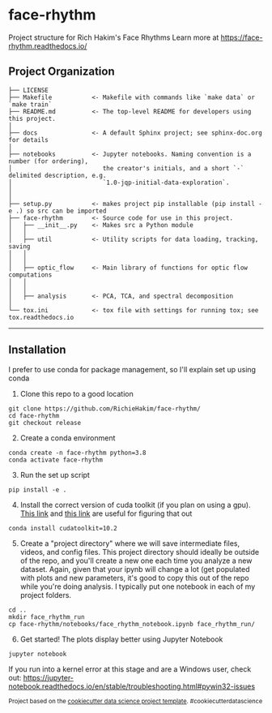 face-rhythm
==============================

Project structure for Rich Hakim's Face Rhythms
Learn more at https://face-rhythm.readthedocs.io/

Project Organization
------------

    ├── LICENSE
    ├── Makefile           <- Makefile with commands like `make data` or `make train`
    ├── README.md          <- The top-level README for developers using this project.
    │
    ├── docs               <- A default Sphinx project; see sphinx-doc.org for details
    │
    ├── notebooks          <- Jupyter notebooks. Naming convention is a number (for ordering),
    │                         the creator's initials, and a short `-` delimited description, e.g.
    │                         `1.0-jqp-initial-data-exploration`.
    │
    │
    ├── setup.py           <- makes project pip installable (pip install -e .) so src can be imported
    ├── face-rhythm        <- Source code for use in this project.
    │   ├── __init__.py    <- Makes src a Python module
    │   │
    │   ├── util           <- Utility scripts for data loading, tracking, saving
    │   │   
    │   │
    │   ├── optic_flow     <- Main library of functions for optic flow computations
    │   │   
    │   │
    │   ├── analysis       <- PCA, TCA, and spectral decomposition                
    │
    └── tox.ini            <- tox file with settings for running tox; see tox.readthedocs.io


--------

Installation
------------
I prefer to use conda for package management, so I'll explain set up using conda

1. Clone this repo to a good location 
```
git clone https://github.com/RichieHakim/face-rhythm/
cd face-rhythm
git checkout release
```

2. Create a conda environment 
```
conda create -n face-rhythm python=3.8
conda activate face-rhythm
```
3. Run the set up script
```
pip install -e . 
```
4. Install the correct version of cuda toolkit (if you plan on using a gpu). [This link](https://anaconda.org/anaconda/cudatoolkit) and [this link](https://pytorch.org/get-started/locally/) are useful for figuring that out
```
conda install cudatoolkit=10.2
```
5. Create a "project directory" where we will save intermediate files, videos, and config files.
This project directory should ideally be outside of the repo, and you'll create a new one each time
you analyze a new dataset.
Again, given that your ipynb will change a lot (get populated with plots and new parameters,
it's good to copy this out of the repo while you're doing analysis. I typically put one notebook in
each of my project folders.

```
cd ..
mkdir face_rhythm_run
cp face-rhythm/notebooks/face_rhythm_notebook.ipynb face_rhythm_run/
```

6. Get started! The plots display better using Jupyter Notebook
```
jupyter notebook
```
If you run into a kernel error at this stage and are a Windows user, check out: 
https://jupyter-notebook.readthedocs.io/en/stable/troubleshooting.html#pywin32-issues

<p><small>Project based on the <a target="_blank" href="https://drivendata.github.io/cookiecutter-data-science/">cookiecutter data science project template</a>. #cookiecutterdatascience</small></p>
